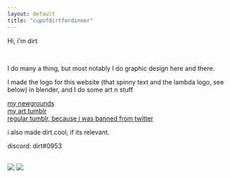 ```yaml
---
layout: default
title: "cupofdirtfordinner"
---
```

<p>Hi, i'm dirt</p>
<br>
<p>I do many a thing, but most notably I do graphic design here and there.</p>
<p>I made the logo for this website (that spinny text and the lambda logo, see below) in blender, and I do some art n stuff </p>
<a href="https://dirtbabby.newgrounds.com">my newgrounds</a>
<br>
<a href="https://dirtsartdump.tumblr.com">my art tumblr</a>
<br>
<a href="https://cupofdirtfordinner.tumblr.com">regular tumblr, because i was banned from twitter</a>
<p>i also made dirt.cool, if its relevant.</p>
<p>discord: dirt#0953</p>
<br>
<img src="images/mesacomplexlogo.gif">
<img src="images/spinny-mesa-text.gif">
